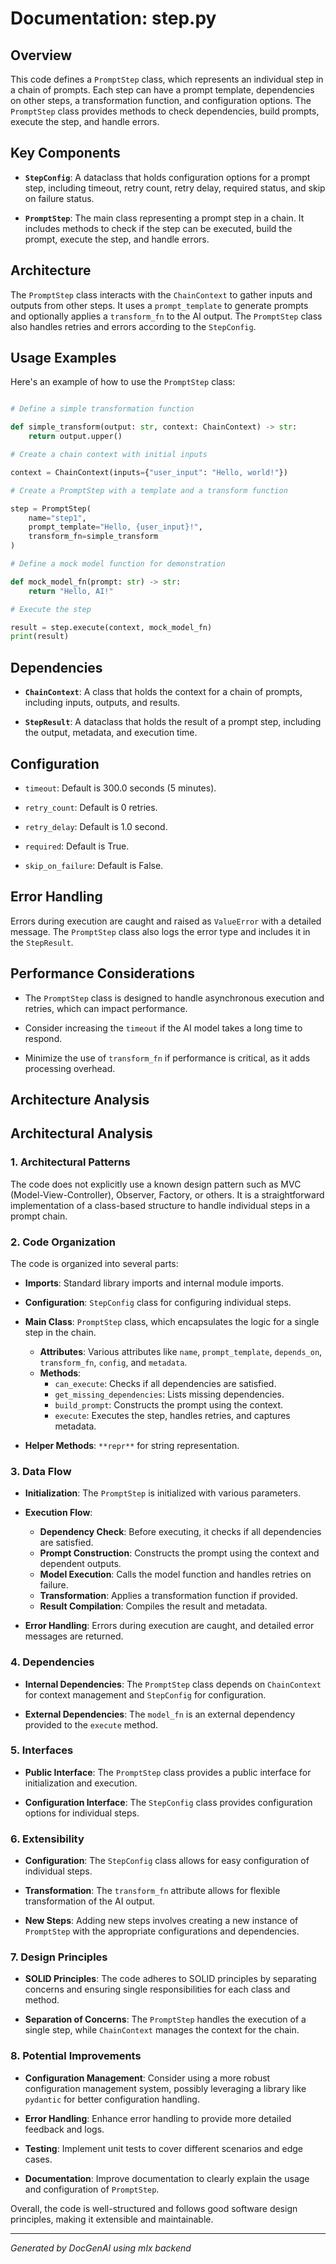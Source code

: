 # Documentation: step.py

## Overview

This code defines a `PromptStep` class, which represents an individual step in a chain of prompts. Each step can have a prompt template, dependencies on other steps, a transformation function, and configuration options. The `PromptStep` class provides methods to check dependencies, build prompts, execute the step, and handle errors.

## Key Components

- **`StepConfig`**: A dataclass that holds configuration options for a prompt step, including timeout, retry count, retry delay, required status, and skip on failure status.

- **`PromptStep`**: The main class representing a prompt step in a chain. It includes methods to check if the step can be executed, build the prompt, execute the step, and handle errors.

## Architecture

The `PromptStep` class interacts with the `ChainContext` to gather inputs and outputs from other steps. It uses a `prompt_template` to generate prompts and optionally applies a `transform_fn` to the AI output. The `PromptStep` class also handles retries and errors according to the `StepConfig`.

## Usage Examples

Here's an example of how to use the `PromptStep` class:

```python

# Define a simple transformation function

def simple_transform(output: str, context: ChainContext) -> str:
    return output.upper()

# Create a chain context with initial inputs

context = ChainContext(inputs={"user_input": "Hello, world!"})

# Create a PromptStep with a template and a transform function

step = PromptStep(
    name="step1",
    prompt_template="Hello, {user_input}!",
    transform_fn=simple_transform
)

# Define a mock model function for demonstration

def mock_model_fn(prompt: str) -> str:
    return "Hello, AI!"

# Execute the step

result = step.execute(context, mock_model_fn)
print(result)

```

## Dependencies

- **`ChainContext`**: A class that holds the context for a chain of prompts, including inputs, outputs, and results.

- **`StepResult`**: A dataclass that holds the result of a prompt step, including the output, metadata, and execution time.

## Configuration

- `timeout`: Default is 300.0 seconds (5 minutes).

- `retry_count`: Default is 0 retries.

- `retry_delay`: Default is 1.0 second.

- `required`: Default is True.

- `skip_on_failure`: Default is False.

## Error Handling

Errors during execution are caught and raised as `ValueError` with a detailed message. The `PromptStep` class also logs the error type and includes it in the `StepResult`.

## Performance Considerations

- The `PromptStep` class is designed to handle asynchronous execution and retries, which can impact performance.

- Consider increasing the `timeout` if the AI model takes a long time to respond.

- Minimize the use of `transform_fn` if performance is critical, as it adds processing overhead.

## Architecture Analysis

## Architectural Analysis

### 1. Architectural Patterns

The code does not explicitly use a known design pattern such as MVC (Model-View-Controller), Observer, Factory, or others. It is a straightforward implementation of a class-based structure to handle individual steps in a prompt chain.

### 2. Code Organization

The code is organized into several parts:

- **Imports**: Standard library imports and internal module imports.

- **Configuration**: `StepConfig` class for configuring individual steps.

- **Main Class**: `PromptStep` class, which encapsulates the logic for a single step in the chain.
  - **Attributes**: Various attributes like `name`, `prompt_template`, `depends_on`, `transform_fn`, `config`, and `metadata`.
  - **Methods**:
    - `can_execute`: Checks if all dependencies are satisfied.
    - `get_missing_dependencies`: Lists missing dependencies.
    - `build_prompt`: Constructs the prompt using the context.
    - `execute`: Executes the step, handles retries, and captures metadata.

- **Helper Methods**: `**repr**` for string representation.

### 3. Data Flow

- **Initialization**: The `PromptStep` is initialized with various parameters.

- **Execution Flow**:
  - **Dependency Check**: Before executing, it checks if all dependencies are satisfied.
  - **Prompt Construction**: Constructs the prompt using the context and dependent outputs.
  - **Model Execution**: Calls the model function and handles retries on failure.
  - **Transformation**: Applies a transformation function if provided.
  - **Result Compilation**: Compiles the result and metadata.

- **Error Handling**: Errors during execution are caught, and detailed error messages are returned.

### 4. Dependencies

- **Internal Dependencies**: The `PromptStep` class depends on `ChainContext` for context management and `StepConfig` for configuration.

- **External Dependencies**: The `model_fn` is an external dependency provided to the `execute` method.

### 5. Interfaces

- **Public Interface**: The `PromptStep` class provides a public interface for initialization and execution.

- **Configuration Interface**: The `StepConfig` class provides configuration options for individual steps.

### 6. Extensibility

- **Configuration**: The `StepConfig` class allows for easy configuration of individual steps.

- **Transformation**: The `transform_fn` attribute allows for flexible transformation of the AI output.

- **New Steps**: Adding new steps involves creating a new instance of `PromptStep` with the appropriate configurations and dependencies.

### 7. Design Principles

- **SOLID Principles**: The code adheres to SOLID principles by separating concerns and ensuring single responsibilities for each class and method.

- **Separation of Concerns**: The `PromptStep` handles the execution of a single step, while `ChainContext` manages the context for the chain.

### 8. Potential Improvements

- **Configuration Management**: Consider using a more robust configuration management system, possibly leveraging a library like `pydantic` for better configuration handling.

- **Error Handling**: Enhance error handling to provide more detailed feedback and logs.

- **Testing**: Implement unit tests to cover different scenarios and edge cases.

- **Documentation**: Improve documentation to clearly explain the usage and configuration of `PromptStep`.

Overall, the code is well-structured and follows good software design principles, making it extensible and maintainable.

---

*Generated by DocGenAI using mlx backend*
